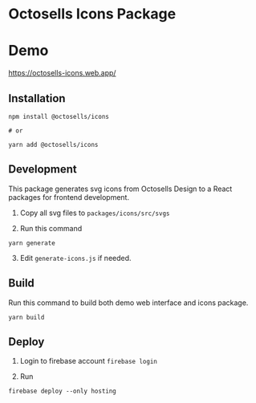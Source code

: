 # Octosells Icons Package

# Demo

https://octosells-icons.web.app/

## Installation

```npm
npm install @octosells/icons

# or

yarn add @octosells/icons
```

## Development

This package generates svg icons from Octosells Design to a React packages for frontend development.

1. Copy all svg files to `packages/icons/src/svgs`

2. Run this command

```npm
yarn generate
```

3. Edit `generate-icons.js` if needed.

## Build
Run this command to build both demo web interface and icons package.
```npm
yarn build
```

## Deploy
1. Login to firebase account `firebase login`

2. Run
```shell
firebase deploy --only hosting
```
